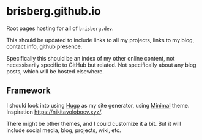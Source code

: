 # brisberg.github.io

Root pages hosting for all of `brisberg.dev`.

This should be updated to include links to all my projects, links to my blog, contact info, github presence.

Specifically this should be an index of my other online content, not necessisarily specific to GitHub but related. Not specifically about any blog posts, which will be hosted elsewhere.

## Framework

I should look into using [Hugp](https://gohugo.io/) as my site generator, using [Minimal](https://github.com/calintat/minimal) theme. Inspiration https://nikitavoloboev.xyz/.

There might be other themes, and I could customize it a bit. But it will include social media, blog, projects, wiki, etc.
